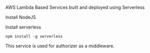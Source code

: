 AWS Lambda Based Services built and deployed using Serverless

Install NodeJS

Install serverless

````
npm install -g serverless
````

This service is used for authorizer as a middleware.

